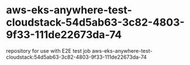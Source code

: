 # aws-eks-anywhere-test-cloudstack-54d5ab63-3c82-4803-9f33-111de22673da-74
repository for use with E2E test job aws-eks-anywhere-test-cloudstack:54d5ab63-3c82-4803-9f33-111de22673da-74
